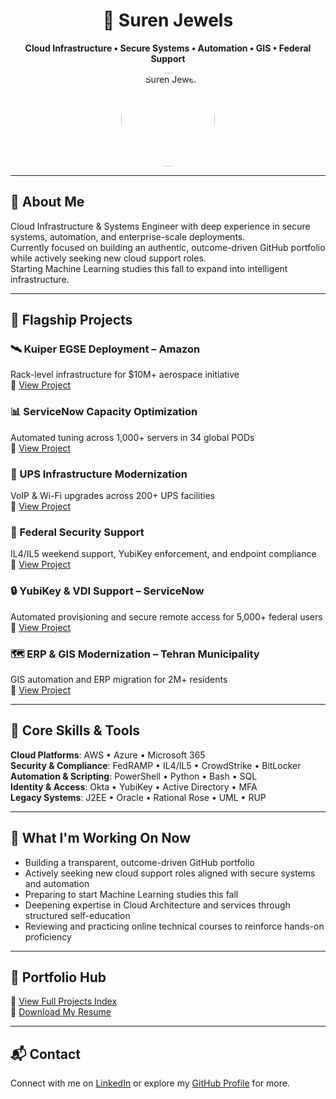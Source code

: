 <h1 align="center">👋 Suren Jewels</h1>
<p align="center"><strong>Cloud Infrastructure • Secure Systems • Automation • GIS • Federal Support</strong></p>

<p align="center">
  <img src="https://i.postimg.cc/YSVVtbKm/IMG-20230919-102237636.jpg" alt="Suren Jewels" width="150" style="border-radius: 50%;">
</p>

---

## 💼 About Me

Cloud Infrastructure & Systems Engineer with deep experience in secure systems, automation, and enterprise-scale deployments.  
Currently focused on building an authentic, outcome-driven GitHub portfolio while actively seeking new cloud support roles.  
Starting Machine Learning studies this fall to expand into intelligent infrastructure.

---

## 🚀 Flagship Projects

### 🛰️ Kuiper EGSE Deployment – Amazon
Rack-level infrastructure for $10M+ aerospace initiative  
🔗 [View Project](https://github.com/Suren-Jewels/Kuiper-EGSE-Deployment)

### 📊 ServiceNow Capacity Optimization
Automated tuning across 1,000+ servers in 34 global PODs  
🔗 [View Project](https://github.com/Suren-Jewels/ServiceNow-Capacity-Optimization)

### 📡 UPS Infrastructure Modernization
VoIP & Wi-Fi upgrades across 200+ UPS facilities  
🔗 [View Project](https://github.com/Suren-Jewels/UPS-Infrastructure-Modernization)

### 🔐 Federal Security Support
IL4/IL5 weekend support, YubiKey enforcement, and endpoint compliance  
🔗 [View Project](https://github.com/Suren-Jewels/Federal-Security-Support)

### 🔒 YubiKey & VDI Support – ServiceNow
Automated provisioning and secure remote access for 5,000+ federal users  
🔗 [View Project](https://github.com/Suren-Jewels/YubiKey-VDI-ServiceNow-Support)

### 🗺️ ERP & GIS Modernization – Tehran Municipality
GIS automation and ERP migration for 2M+ residents  
🔗 [View Project](https://github.com/Suren-Jewels/ERP-GIS-Modernization)

---

## 🧰 Core Skills & Tools

**Cloud Platforms**: AWS • Azure • Microsoft 365  
**Security & Compliance**: FedRAMP • IL4/IL5 • CrowdStrike • BitLocker  
**Automation & Scripting**: PowerShell • Python • Bash • SQL  
**Identity & Access**: Okta • YubiKey • Active Directory • MFA  
**Legacy Systems**: J2EE • Oracle • Rational Rose • UML • RUP

---

## 📌 What I'm Working On Now

- Building a transparent, outcome-driven GitHub portfolio  
- Actively seeking new cloud support roles aligned with secure systems and automation  
- Preparing to start Machine Learning studies this fall
- Deepening expertise in Cloud Architecture and services through structured self-education
- Reviewing and practicing online technical courses to reinforce hands-on proficiency

---

## 📂 Portfolio Hub

📘 [View Full Projects Index](https://github.com/Suren-Jewels/Projects)  
📄 [Download My Resume](https://github.com/Suren-Jewels/Resume/blob/main/SurenJewels_Resume.pdf)

---

## 📬 Contact

Connect with me on [LinkedIn](https://www.linkedin.com/in/surenjewels) or explore my [GitHub Profile](https://github.com/Suren-Jewels) for more.
